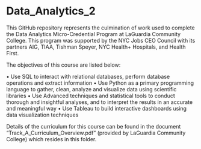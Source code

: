 # Data_Analytics_2
This GitHub repository represents the culmination of work used to complete the Data Analytics Micro-Credential Program at LaGuardia Community College.  This program was supported by the NYC Jobs CEO Council with its partners AIG, TIAA, Tishman Speyer, NYC Health+ Hospitals, and Health First.  

The objectives of this course are listed below:

• Use SQL to interact with relational databases, perform database operations and extract
information
• Use Python as a primary programming language to gather, clean, analyze and visualize data
using scientific libraries
• Use Advanced techniques and statistical tools to conduct thorough and insightful analyses,
and to interpret the results in an accurate and meaningful way
• Use Tableau to build interactive dashboards using data visualization techniques

Details of the curriculum for this course can be found in the document “Track_A_Curriculum_Overview.pdf” (provided by LaGuardia Community College) which resides in this folder. 

